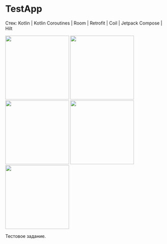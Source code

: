 # TestApp

Стек: Kotlin | Kotlin Coroutines | Room | Retrofit | Coil | Jetpack Compose | Hilt

<img src="https://github.com/vsened/testapp/assets/62769202/c839b3db-5652-4604-97bf-2f3981e0d03c" width="200">
<img src="https://github.com/vsened/testapp/assets/62769202/556a2ea7-bd62-45ac-ab1a-03f4a0c14778" width="200">
<img src="https://github.com/vsened/testapp/assets/62769202/abd528c9-58b5-4232-966c-64369da4619e" width="200">
<img src="https://github.com/vsened/testapp/assets/62769202/9a944d61-7256-4a7d-9344-20b2fcf23898" width="200">
<img src="https://github.com/vsened/testapp/assets/62769202/de3238b0-192c-48aa-95bd-f8c2106e3d51" width="200">


Тестовое задание. 

